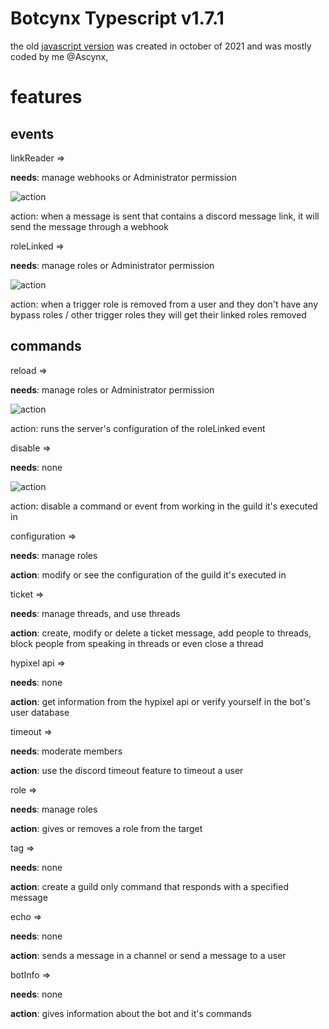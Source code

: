 # Botcynx Typescript v1.7.1

the old [javascript version](https://github.com/ascynx-betas/botcynx-js) was created in october of 2021
and was mostly coded by me @Ascynx,

# features

## events

linkReader =>

**needs**: manage webhooks or Administrator permission

![action](https://cdn.discordapp.com/attachments/903281241594413176/931176014925688852/unknown.png) 

action: when a message is sent that contains a discord message link, it will send the message through a webhook

roleLinked =>

**needs**: manage roles or Administrator permission

![action](https://cdn.discordapp.com/attachments/903281241594413176/931176550748016720/unknown.png) 

action: when a trigger role is removed from a user and they don't have any bypass roles / other trigger roles they will get their linked roles removed

## commands

reload =>

**needs**: manage roles or Administrator permission

![action](https://cdn.discordapp.com/attachments/903281241594413176/931176923520966656/unknown.png) 

action: runs the server's configuration of the roleLinked event

disable =>

**needs**: none

![action](https://cdn.discordapp.com/attachments/903281241594413176/931177873308540978/unknown.png) 

action: disable a command or event from working in the guild it's executed in

configuration =>

**needs**: manage roles

**action**: modify or see the configuration of the guild it's executed in

ticket =>

**needs**: manage threads, and use threads

**action**: create, modify or delete a ticket message, add people to threads, block people from speaking in threads or even close a thread

hypixel api =>

**needs**: none

**action**: get information from the hypixel api or verify yourself in the bot's user database

timeout =>

**needs**: moderate members

**action**: use the discord timeout feature to timeout a user

role =>

**needs**: manage roles

**action**: gives or removes a role from the target

tag =>

**needs**: none

**action**: create a guild only command that responds with a specified message

echo =>

**needs**: none

**action**: sends a message in a channel or send a message to a user

botInfo =>

**needs**: none

**action**: gives information about the bot and it's commands
